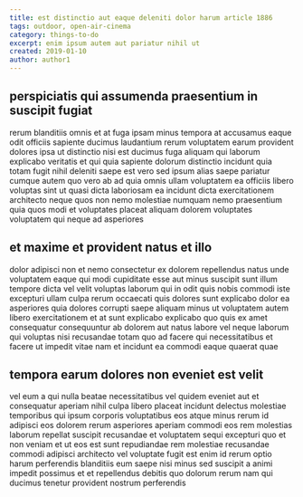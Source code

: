 ```yaml
---
title: est distinctio aut eaque deleniti dolor harum article 1886
tags: outdoor, open-air-cinema
category: things-to-do
excerpt: enim ipsum autem aut pariatur nihil ut
created: 2019-01-10
author: author1
---
```


## perspiciatis qui assumenda praesentium in suscipit fugiat

rerum blanditiis omnis et at fuga ipsam minus tempora at accusamus eaque odit officiis sapiente ducimus laudantium rerum voluptatem earum provident dolores ipsa ut distinctio nisi est ducimus fuga aliquam qui laborum explicabo veritatis et qui quia sapiente dolorum distinctio incidunt quia totam fugit nihil deleniti saepe est vero sed ipsum alias saepe pariatur cumque autem quo vero ab ad quia omnis ullam voluptatem ea officiis libero voluptas sint ut quasi dicta laboriosam ea incidunt dicta exercitationem architecto neque quos non nemo molestiae numquam nemo praesentium quia quos modi et voluptates placeat aliquam dolorem voluptates voluptatem qui neque ad asperiores

## et maxime et provident natus et illo

dolor adipisci non et nemo consectetur ex dolorem repellendus natus unde voluptatem eaque qui modi cupiditate esse aut minus suscipit sunt illum tempore dicta vel velit voluptas laborum qui in odit quis nobis commodi iste excepturi ullam culpa rerum occaecati quis dolores sunt explicabo dolor ea asperiores quia dolores corrupti saepe aliquam minus ut voluptatem autem libero exercitationem et at sunt explicabo explicabo quo quis ex amet consequatur consequuntur ab dolorem aut natus labore vel neque laborum qui voluptas nisi recusandae totam quo ad facere qui necessitatibus et facere ut impedit vitae nam et incidunt ea commodi eaque quaerat quae

## tempora earum dolores non eveniet est velit

vel eum a qui nulla beatae necessitatibus vel quidem eveniet aut et consequatur aperiam nihil culpa libero placeat incidunt delectus molestiae temporibus qui ipsum corporis voluptatibus eos atque minus rerum id adipisci eos dolorem rerum asperiores aperiam commodi eos rem molestias laborum repellat suscipit recusandae et voluptatem sequi excepturi quo et non veniam et ut eos est sunt repudiandae rem molestiae recusandae commodi adipisci architecto vel voluptate fugit est enim id rerum optio harum perferendis blanditiis eum saepe nisi minus sed suscipit a animi impedit possimus et et repellendus debitis quo dolorum rerum nam qui ducimus tenetur provident nostrum perferendis
